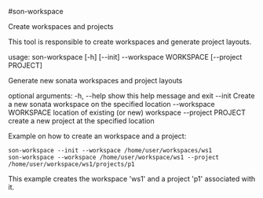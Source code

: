 #son-workspace

Create workspaces and projects

This tool is responsible to create workspaces and generate project layouts.

usage: son-workspace [-h] [--init] --workspace WORKSPACE [--project PROJECT]

Generate new sonata workspaces and project layouts

optional arguments:
  -h, --help            show this help message and exit
  --init                Create a new sonata workspace on the specified
                        location
  --workspace WORKSPACE
                        location of existing (or new) workspace
  --project PROJECT     create a new project at the specified location


Example on how to create an workspace and a project:

	son-workspace --init --workspace /home/user/workspaces/ws1
	son-workspace --workspace /home/user/workspace/ws1 --project /home/user/workspace/ws1/projects/p1

This example creates the workspace 'ws1' and a project 'p1' associated with it.

